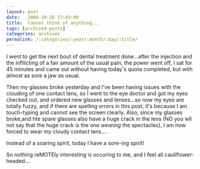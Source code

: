 ```yaml
---
layout: post
date:	2009-10-28 17:43:00
title:  Cannot think of anything...
tags: [archived-posts]
categories: archives
permalink: /:categories/:year/:month/:day/:title/
---
```

I went to get the next bout of dental treatment done...after the injection and the infllicting of a fair amount of the usual pain, the power went off, I sat for 45 minutes and came out without having today's quota completed, but with almost as sore a jaw as usual.

Then my glasses broke yesterday and I've been having issues with the clouding of one contact lens, so I went to the eye doctor and got my eyes checked out, and ordered new glasses and lenses...so now my eyes are totally fuzzy, and if there are spelling errors in this post, it's because I am touch-typing and cannot see the screen clearly. Also, since my glasses broke,and hte spare glasses also have a huge crack in the lens (NO you wll not say that the huge crack is the one *wearing* the spectacles), I am now forced to wear my cloudy contact lens....

Instead of a soaring spirit, today I have a sore-ing spirit! 

So nothing reMOTEly interesting is occuring to me, and I feel all cauliflower-headed....
